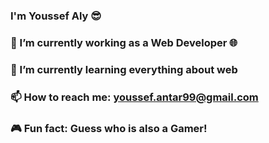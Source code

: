 ### I'm Youssef Aly :sunglasses:
### 🔭 I’m currently working as a Web Developer :globe_with_meridians:
### 🌱 I’m currently learning everything about web
### 📫 How to reach me: youssef.antar99@gmail.com
### :video_game: Fun fact: Guess who is also a Gamer!  

<!--
**Youssefanter/Youssefanter** is a ✨ _special_ ✨ repository because its `README.md` (this file) appears on your GitHub profile.

Here are some ideas to get you started:

- 🤔 I’m looking for help with ...
- 💬 Ask me about ...
- 😄 Pronouns: ...
 :two_men_holding_hands: collaborating with @karimkohel
-->
